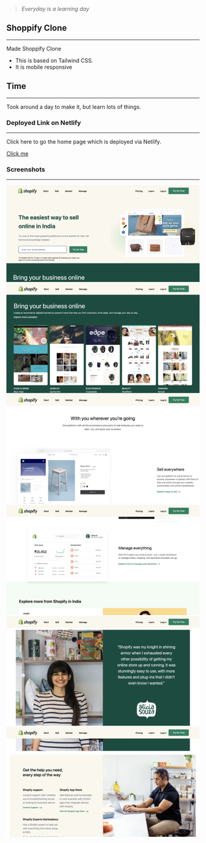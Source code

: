 > *Everyday is a learning day*

## Shoppify Clone
___
Made Shoppify Clone
- This is based on Tailwind CSS.
- It is mobile responsive 

## Time
___
Took around a day to make it, but learn lots of things.


### Deployed Link on Netlify
___
Click here to go the home page which is deployed via Netlify.

[Click me](https://lambent-sunburst-1676a0.netlify.app)

### Screenshots
___

![ss1](./images/Screenshot%202022-09-06%20at%2012.30.33%20AM.png)
![ss2](./images/Screenshot%202022-09-06%20at%2012.30.50%20AM.png)
![ss2](./images/Screenshot%202022-09-06%20at%2012.30.58%20AM.png)
![ss2](./images/Screenshot%202022-09-06%20at%2012.31.05%20AM.png)
![ss2](./images/Screenshot%202022-09-06%20at%2012.31.13%20AM.png)
![ss2](./images/Screenshot%202022-09-06%20at%2012.31.23%20AM.png)